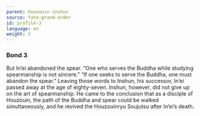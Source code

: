 ```yaml
---
parent: houzouin-inshun
source: fate-grand-order
id: profile-3
language: en
weight: 3
---
```


### Bond 3

But In’ei abandoned the spear.
“One who serves the Buddha while studying spearmanship is not sincere.”
“If one seeks to serve the Buddha, one must abandon the spear.”
Leaving those words to Inshun, his successor, In’ei passed away at the age of eighty-seven.
Inshun, however, did not give up on the art of spearmanship.
He came to the conclusion that as a disciple of Houzouin, the path of the Buddha and spear could be walked simultaneously, and he revived the Houzouinryu Soujutsu after In’ei’s death.
